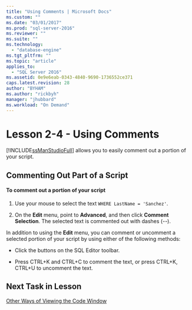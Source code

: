 ```yaml
---
title: "Using Comments | Microsoft Docs"
ms.custom: ""
ms.date: "03/01/2017"
ms.prod: "sql-server-2016"
ms.reviewer: ""
ms.suite: ""
ms.technology: 
  - "database-engine"
ms.tgt_pltfrm: ""
ms.topic: "article"
applies_to: 
  - "SQL Server 2016"
ms.assetid: 0e9e6eab-0343-4840-9690-1736552ce371
caps.latest.revision: 28
author: "BYHAM"
ms.author: "rickbyh"
manager: "jhubbard"
ms.workload: "On Demand"
---
```

# Lesson 2-4 - Using Comments
[!INCLUDE[ssManStudioFull](../../includes/ssmanstudiofull-md.md)] allows you to easily comment out a portion of your script.  
  
## Commenting Out Part of a Script  
  
#### To comment out a portion of your script  
  
1.  Use your mouse to select the text `WHERE LastName = 'Sanchez'`.  
  
2.  On the **Edit** menu, point to **Advanced**, and then click **Comment Selection**. The selected text is commented out with dashes (--).  
  
In addition to using the **Edit** menu, you can comment or uncomment a selected portion of your script by using either of the following methods:  
  
-   Click the buttons on the SQL Editor toolbar.  
  
-   Press CTRL+K and CTRL+C to comment the text, or press CTRL+K, CTRL+U to uncomment the text.  
  
## Next Task in Lesson  
[Other Ways of Viewing the Code Window](../../tools/sql-server-management-studio/lesson-2-5-other-ways-of-viewing-the-code-window.md)  
  
  
  
